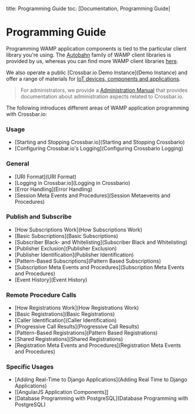 title: Programming Guide
toc: [Documentation, Programming Guide]

# Programming Guide

Programming WAMP application components is tied to the particular client library you're using. The [Autobahn](/autobahn) family of WAMP client libraries is provided by us, whereas you can find more WAMP client libraries [here](http://wamp.ws/implementations/#libraries).

We also operate a public [Crossbar.io Demo Instance](Demo Instance) and offer a range of materials for [IoT devices, components and applications](http://crossbario.com/iotcookbook).

> For administrators, we provide a [Administration Manual](Administration) that provides documentation about administration aspects related to Crossbar.io.

The following introduces different areas of WAMP application programming with Crossbar.io:

### Usage

- [Starting and Stopping Crossbar.io](Starting and Stopping Crossbario)
- [Configuring Crossbar.io's Logging](Configuring Crossbario Logging)

### General

- [URI Format](URI Format)
- [Logging in Crossbar.io](Logging in Crossbario)
- [Error Handling](Error Handling)
- [Session Meta Events and Procedures](Session Metaevents and Procedures)

### Publish and Subscribe

- [How Subscriptions Work](How Subscriptions Work)
- [Basic Subscriptions](Basic Subscriptions)
- [Subscriber Black- and Whitelisting](Subscriber Black and Whitelisting)
- [Publisher Exclusion](Publisher Exclusion)
- [Publisher Identification](Publisher Identification)
- [Pattern-Based Subscriptions](Pattern Based Subscriptions)
- [Subscription Meta Events and Procedures](Subscription Meta Events and Procedures)
- [Event History](Event History)

### Remote Procedure Calls

- [How Registrations Work](How Registrations Work)
- [Basic Registrations](Basic Registrations)
- [Caller Identification](Caller Identification)
- [Progressive Call Results](Progressive Call Results)
- [Pattern-Based Registrations](Pattern Based Registrations)
- [Shared Registrations](Shared Registrations)
- [Registration Meta Events and Procedures](Registration Meta Events and Procedures)

### Specific Usages

- [Adding Real-Time to Django Applications](Adding Real Time to Django Applications)
- [[AngularJS Application Components]]
- [Database Programming with PostgreSQL](Database Programming with PostgreSQL)
